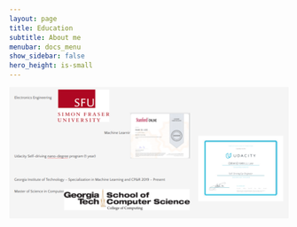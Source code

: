 ```yaml
---
layout: page
title: Education
subtitle: About me
menubar: docs_menu
show_sidebar: false
hero_height: is-small
---
```


![image](/img/education.png)
